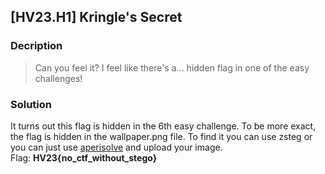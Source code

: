 ## [HV23.H1] Kringle's Secret
### Decription
> Can you feel it? I feel like there's a... hidden flag in one of the easy challenges!
### Solution
It turns out this flag is hidden in the 6th easy challenge. To be more exact, the flag is hidden in the wallpaper.png file. To find it you can use zsteg or you can just use [aperisolve](https://www.aperisolve.com/) and upload your image.   
Flag: **HV23{no_ctf_without_stego}**